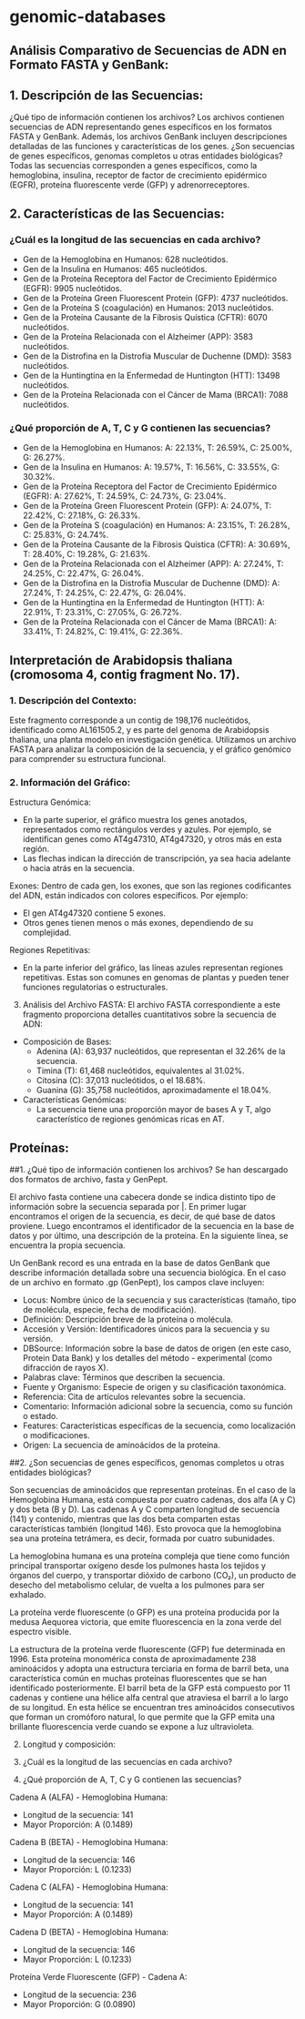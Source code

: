 # genomic-databases

## Análisis Comparativo de Secuencias de ADN en Formato FASTA y GenBank:

## 1. Descripción de las Secuencias:
¿Qué tipo de información contienen los archivos?
Los archivos contienen secuencias de ADN representando genes específicos en los formatos FASTA y GenBank. Además, los archivos GenBank incluyen descripciones detalladas de las funciones y características de los genes.
¿Son secuencias de genes específicos, genomas completos u otras entidades biológicas?
Todas las secuencias corresponden a genes específicos, como la hemoglobina, insulina, receptor de factor de crecimiento epidérmico (EGFR), proteína fluorescente verde (GFP) y adrenorreceptores.

## 2. Características de las Secuencias:
### ¿Cuál es la longitud de las secuencias en cada archivo?
- Gen de la Hemoglobina en Humanos: 628 nucleótidos.
- Gen de la Insulina en Humanos: 465 nucleótidos.
- Gen de la Proteína Receptora del Factor de Crecimiento Epidérmico (EGFR): 9905 nucleótidos.
- Gen de la Proteína Green Fluorescent Protein (GFP): 4737 nucleótidos.
- Gen de la Proteína S (coagulación) en Humanos: 2013 nucleótidos.
- Gen de la Proteína Causante de la Fibrosis Quística (CFTR): 6070 nucleótidos.
- Gen de la Proteína Relacionada con el Alzheimer (APP): 3583 nucleótidos.
- Gen de la Distrofina en la Distrofia Muscular de Duchenne (DMD): 3583 nucleótidos.
- Gen de la Huntingtina en la Enfermedad de Huntington (HTT): 13498 nucleótidos.
- Gen de la Proteína Relacionada con el Cáncer de Mama (BRCA1): 7088 nucleótidos.

### ¿Qué proporción de A, T, C y G contienen las secuencias?
- Gen de la Hemoglobina en Humanos: A: 22.13%, T: 26.59%, C: 25.00%, G: 26.27%.
- Gen de la Insulina en Humanos: A: 19.57%, T: 16.56%, C: 33.55%, G: 30.32%.
- Gen de la Proteína Receptora del Factor de Crecimiento Epidérmico (EGFR): A: 27.62%, T: 24.59%, C: 24.73%, G: 23.04%.
- Gen de la Proteína Green Fluorescent Protein (GFP): A: 24.07%, T: 22.42%, C: 27.18%, G: 26.33%.
- Gen de la Proteína S (coagulación) en Humanos: A: 23.15%, T: 26.28%, C: 25.83%, G: 24.74%.
- Gen de la Proteína Causante de la Fibrosis Quística (CFTR): A: 30.69%, T: 28.40%, C: 19.28%, G: 21.63%.
- Gen de la Proteína Relacionada con el Alzheimer (APP): A: 27.24%, T: 24.25%, C: 22.47%, G: 26.04%.
- Gen de la Distrofina en la Distrofia Muscular de Duchenne (DMD): A: 27.24%, T: 24.25%, C: 22.47%, G: 26.04%.
- Gen de la Huntingtina en la Enfermedad de Huntington (HTT): A: 22.91%, T: 23.31%, C: 27.05%, G: 26.72%.
- Gen de la Proteína Relacionada con el Cáncer de Mama (BRCA1): A: 33.41%, T: 24.82%, C: 19.41%, G: 22.36%.


## Interpretación de Arabidopsis thaliana (cromosoma 4, contig fragment No. 17).
### 1. Descripción del Contexto:
Este fragmento corresponde a un contig de 198,176 nucleótidos, identificado como AL161505.2, y es parte del genoma de Arabidopsis thaliana, una planta modelo en investigación genética. Utilizamos un archivo FASTA para analizar la composición de la secuencia, y el gráfico genómico para comprender su estructura funcional.


### 2. Información del Gráfico:

Estructura Genómica:
- En la parte superior, el gráfico muestra los genes anotados, representados como rectángulos verdes y azules. Por ejemplo, se identifican genes como AT4g47310, AT4g47320, y otros más en esta región.
- Las flechas indican la dirección de transcripción, ya sea hacia adelante o hacia atrás en la secuencia.

Exones:
Dentro de cada gen, los exones, que son las regiones codificantes del ADN, están indicados con colores específicos. Por ejemplo:
- El gen AT4g47320 contiene 5 exones.
- Otros genes tienen menos o más exones, dependiendo de su complejidad.

Regiones Repetitivas:
- En la parte inferior del gráfico, las líneas azules representan regiones repetitivas. Estas son comunes en genomas de plantas y pueden tener funciones regulatorias o estructurales.

3. Análisis del Archivo FASTA:
El archivo FASTA correspondiente a este fragmento proporciona detalles cuantitativos sobre la secuencia de ADN:
- Composición de Bases:
  - Adenina (A): 63,937 nucleótidos, que representan el 32.26% de la secuencia.
  - Timina (T): 61,468 nucleótidos, equivalentes al 31.02%.
  - Citosina (C): 37,013 nucleótidos, o el 18.68%.
  - Guanina (G): 35,758 nucleótidos, aproximadamente el 18.04%.
- Características Genómicas:
  - La secuencia tiene una proporción mayor de bases A y T, algo característico de regiones genómicas ricas en AT.
 
## Proteínas:

##1. ¿Qué tipo de información contienen los archivos? 
Se han descargado dos formatos de archivo, fasta y GenPept. 

El archivo fasta contiene una cabecera donde se indica distinto tipo de información sobre la secuencia separada por |. En primer lugar encontramos el origen de la secuencia, es decir, de qué base de datos proviene.  Luego encontramos el identificador de la secuencia en la base de datos y por último, una descripción de la proteína. En la siguiente línea, se encuentra la propia secuencia.

Un GenBank record es una entrada en la base de datos GenBank que describe información detallada sobre una secuencia biológica. En el caso de un archivo en formato .gp (GenPept), los campos clave incluyen:
- Locus: Nombre único de la secuencia y sus características (tamaño, tipo de molécula, especie, fecha de modificación).
- Definición: Descripción breve de la proteína o molécula.
- Accesión y Versión: Identificadores únicos para la secuencia y su versión.
- DBSource: Información sobre la base de datos de origen (en este caso, Protein Data Bank) y los detalles del método - experimental (como difracción de rayos X).
- Palabras clave: Términos que describen la secuencia.
- Fuente y Organismo: Especie de origen y su clasificación taxonómica.
- Referencia: Cita de artículos relevantes sobre la secuencia.
- Comentario: Información adicional sobre la secuencia, como su función o estado.
- Features: Características específicas de la secuencia, como localización o modificaciones.
- Origen: La secuencia de aminoácidos de la proteína.

##2. ¿Son secuencias de genes específicos, genomas completos u otras entidades biológicas?

Son secuencias de aminoácidos que representan proteínas. En el caso de la Hemoglobina Humana, está compuesta por cuatro cadenas, dos alfa (A y C) y dos beta (B y D). Las cadenas A y C comparten longitud de secuencia (141) y contenido, mientras que las dos beta comparten estas características también (longitud 146). Esto provoca que la hemoglobina sea una proteína tetrámera, es decir, formada por cuatro subunidades.

La hemoglobina humana es una proteína compleja que tiene como función principal transportar oxígeno desde los pulmones hasta los tejidos y órganos del cuerpo, y transportar dióxido de carbono (CO₂), un producto de desecho del metabolismo celular, de vuelta a los pulmones para ser exhalado.

La proteína verde fluorescente (o GFP) es una proteína producida por la medusa Aequorea victoria, que emite fluorescencia en la zona verde del espectro visible.

La estructura de la proteína verde fluorescente (GFP) fue determinada en 1996. Esta proteína monomérica consta de aproximadamente 238 aminoácidos y adopta una estructura terciaria en forma de barril beta, una característica común en muchas proteínas fluorescentes que se han identificado posteriormente. El barril beta de la GFP está compuesto por 11 cadenas y contiene una hélice alfa central que atraviesa el barril a lo largo de su longitud. En esta hélice se encuentran tres aminoácidos consecutivos que forman un cromóforo natural, lo que permite que la GFP emita una brillante fluorescencia verde cuando se expone a luz ultravioleta.

2. Longitud y composición: 

2. ¿Cuál es la longitud de las secuencias en cada archivo? 
3. ¿Qué proporción de A, T, C y G contienen las secuencias?

Cadena A (ALFA) - Hemoglobina Humana:
- Longitud de la secuencia: 141
- Mayor Proporción: A (0.1489)

Cadena B (BETA) - Hemoglobina Humana:
- Longitud de la secuencia: 146
- Mayor Proporción: L (0.1233)

Cadena C (ALFA) - Hemoglobina Humana:
- Longitud de la secuencia: 141
- Mayor Proporción: A (0.1489)

Cadena D (BETA) - Hemoglobina Humana:
- Longitud de la secuencia: 146
- Mayor Proporción: L (0.1233)

Proteína Verde Fluorescente (GFP) - Cadena A:
- Longitud de la secuencia: 236
- Mayor Proporción: G (0.0890)


